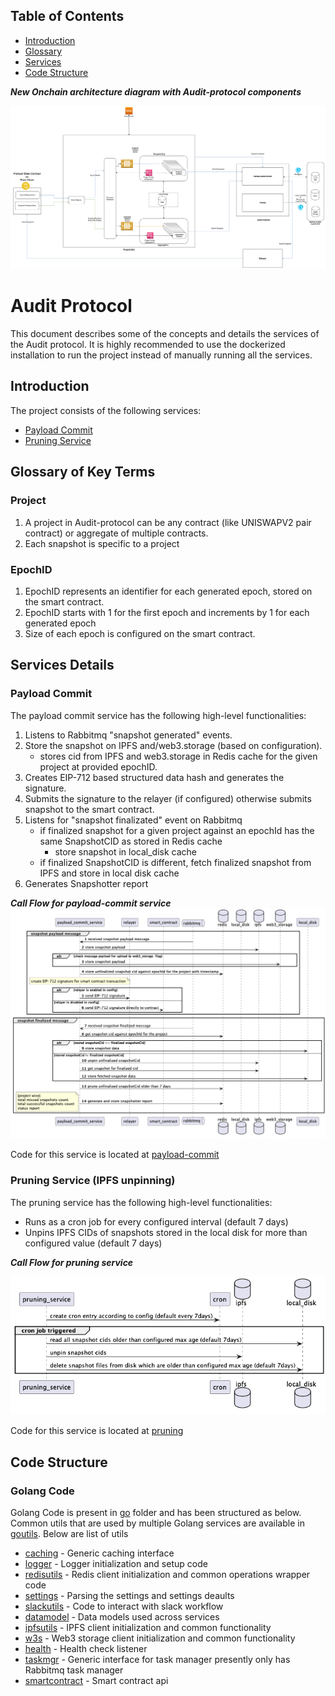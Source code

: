 ## Table of Contents
- [Introduction](#introduction)
- [Glossary](#glossary-of-key-terms)
- [Services](#services-details)
- [Code Structure](#code-structure)


***New Onchain architecture diagram with Audit-protocol components***

![Onchain architecture](./images/onchain_architecture.png)
# Audit Protocol

This document describes some of the concepts and details the services of the Audit protocol.
It is highly recommended to use the dockerized installation to run the project instead of manually running all the services.

## Introduction

The project consists of the following services:
* [Payload Commit](#payload-commit)
* [Pruning Service](#pruning-service-ipfs-unpinning)

## Glossary of Key Terms

### **Project**

  1. A project in Audit-protocol can be any contract (like UNISWAPV2 pair contract) or aggregate of multiple contracts.
  2. Each snapshot is specific to a project

### **EpochID**

  1. EpochID represents an identifier for each generated epoch, stored on the smart contract.
  2. EpochID starts with 1 for the first epoch and increments by 1 for each generated epoch
  3. Size of each epoch is configured on the smart contract.

## Services Details

### Payload Commit

The payload commit service has the following high-level functionalities:
1. Listens to Rabbitmq "snapshot generated" events.
2. Store the snapshot on IPFS and/web3.storage (based on configuration).
    - stores cid from IPFS and web3.storage in Redis cache for the given project at provided epochID.
3. Creates EIP-712 based structured data hash and generates the signature.
4. Submits the signature to the relayer (if configured) otherwise submits snapshot to the smart contract.
5. Listens for "snapshot finalizated" event on Rabbitmq
   - if finalized snapshot for a given project against an epochId has the same SnapshotCID as stored in Redis cache
     - store snapshot in local_disk cache
   - if finalized SnapshotCID is different, fetch finalized snapshot from IPFS and store in local disk cache
6. Generates Snapshotter report

***Call Flow for payload-commit service***
![payload-commit-call-flow](images/payload_commit_service_callflow.png)

Code for this service is located at [payload-commit](../go/payload-commit/)

### Pruning Service (IPFS unpinning)

The pruning service has the following high-level functionalities:
- Runs as a cron job for every configured interval (default 7 days)
- Unpins IPFS CIDs of snapshots stored in the local disk for more than configured value (default 7 days)

***Call Flow for pruning service***

![pruning-call-flow](images/pruning_service.png)

Code for this service is located at [pruning](../go/pruning/)
## Code Structure

### Golang Code
Golang Code is present in [go](../go/) folder and has been structured as below.
Common utils that are used by multiple Golang services are available in [goutils](../go/goutils/).
 Below are list of utils
- [caching](../go/caching) - Generic caching interface
- [logger](../go/goutils/logger/) - Logger initialization and setup code
- [redisutils](../go/goutils/redisutils/) - Redis client initialization and common operations wrapper code
- [settings](../go/goutils/settings/) - Parsing the settings and settings deaults
- [slackutils](../go/goutils/slackutils/) - Code to interact with slack workflow
- [datamodel](../go/goutils/datamodel/) - Data models used across services
- [ipfsutils](../go/goutils/ipfsutils/) - IPFS client initialization and common functionality
- [w3s](../go/goutils/w3s/) - Web3 storage client initialization and common functionality
- [health](../go/goutils/health/) - Health check listener
- [taskmgr](../go/goutils/taskmgr/) - Generic interface for task manager presently only has Rabbitmq task manager
- [smartcontract](../go/goutils/smartcontract/) - Smart contract api
